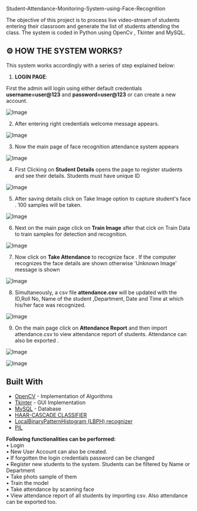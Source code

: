 Student-Attendance-Monitoring-System-using-Face-Recognition


The objective of this project is to process live video-stream of students entering their classroom and generate the list of students attending the class. The system is coded in Python using OpenCv , Tkinter and MySQL.





## ⚙️ HOW THE SYSTEM WORKS?

This system works accordingly with a series of step explained below:

1. **LOGIN PAGE**:

First the admin will login using either default credentials **username=user@123** and **password=user@123** or can create a new account.

![Image](/Screenshots/Loginpage.png)

2. After entering right credentials welcome message appears.

![Image](/Screenshots/Welcomemessageappears.png)

3. Now the main page of face recognition attendance system appears

![Image](/Screenshots/Facerecognitionmainpage.png)

4. First Clicking on **Student Details** opens the page to register students and see their details. Students must have unique ID 

![Image](/Screenshots/Registeringstudents.png)

5. After saving details click on Take Image option to capture student's face . 100 samples will be taken.

![Image](/Screenshots/Capturingimage.png)

6. Next on the main page click on **Train Image** after that cick on Train Data to train samples for detection and recognition.

![Image](/Screenshots/Trainingdata.png)

7. Now click on **Take Attendance** to recognize face . If the computer recognizes the face details are shown otherwise 'Unknown Image' message is shown

![Image](/Screenshots/TakingAttendance.png)

8. Simultaneously, a csv file **attendance.csv** will be updated with the ID,Roll No, Name of the student ,Department, Date and Time at which his/her face was recognized.

![Image](/Screenshots/Attendancesaved.png)

9. On the main page click on **Attendance Report** and then import attendance.csv to view attendance report of students. Attendance can also be exported .

![Image](/Screenshots/Importingattendance.png)

![Image](/Screenshots/Attendanceimported.png)




## Built With

* [OpenCV](http://docs.opencv.org/3.1.0/) - Implementation of Algorithms
* [Tkinter](https://docs.python.org/2/library/tkinter.html) - GUI Implementation
* [MySQL](https://docs.oracle.com/en-us/iaas/mysql-database/doc/getting-started.html) - Database
* [HAAR-CASCADE CLASSIFIER](https://docs.opencv.org/3.4/db/d28/tutorial_cascade_classifier.html)
* [LocalBinaryPatternHistogram (LBPH) recognizer](https://docs.opencv.org/master/df/d25/classcv_1_1face_1_1LBPHFaceRecognizer.html)
* [PIL](https://pillow.readthedocs.io/en/stable/)


**Following functionalities can be performed: <br>**
• Login <br>
• New User Account can also be created. <br>
• If forgotten the login credentials password can be changed <br>
• Register new students to the system. Students can be filtered by Name or Department<br>
• Take photo sample of them <br>
• Train the model <br>
• Take attendance by scanning face <br>
• View attendance report of all students by importing csv. Also attendance can be exported too. <br>


